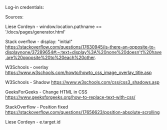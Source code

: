 Log-in credentials:

Sources:

Liese Cordeyn - window.location.pathname == '/docs/pages/generator.html'

Stack overflow - display: "initial"
https://stackoverflow.com/questions/17630945/is-there-an-opposite-to-displaynone/37289654#:~:text=display%3A%20none%20doesn't%20have,are%20opposite%20to%20each%20other.

W3Schools - overlay
https://www.w3schools.com/howto/howto_css_image_overlay_title.asp

W3Schools - Shadow
https://www.w3schools.com/css/css3_shadows.asp

GeeksForGeeks - Change HTML in CSS
https://www.geeksforgeeks.org/how-to-replace-text-with-css/

StackOverflow - Position fixed
https://stackoverflow.com/questions/17656623/position-absolute-scrolling

Liese Cordeyn - e.target.id